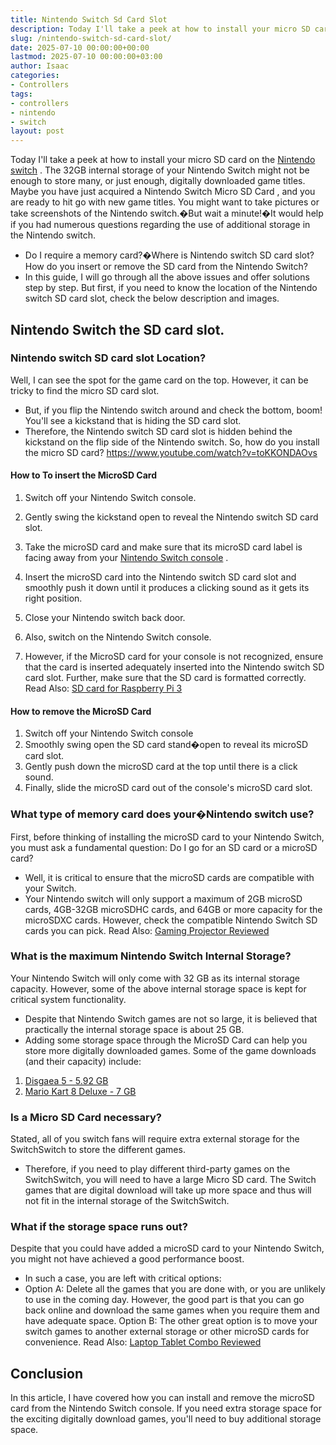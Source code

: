 ```yaml
---
title: Nintendo Switch Sd Card Slot
description: Today I'll take a peek at how to install your micro SD card on the Nintendo switch . The 32GB internal storage of your Nintendo Switch might not be enough to...
slug: /nintendo-switch-sd-card-slot/
date: 2025-07-10 00:00:00+00:00
lastmod: 2025-07-10 00:00:00+03:00
author: Isaac
categories:
- Controllers
tags:
- controllers
- nintendo
- switch
layout: post
---
```

Today I'll take a peek at how to install your micro SD card on the
[Nintendo switch](https://en.wikipedia.org/wiki/Nintendo_Switch)
. The 32GB internal storage of your Nintendo Switch might not be enough to store many, or just enough, digitally downloaded game titles.
Maybe you have just acquired a
Nintendo Switch Micro SD Card
, and you are ready to hit go with new game titles.
You might want to take pictures or take screenshots of the Nintendo switch.�But wait a minute!�It would help if you had numerous questions regarding the use of additional storage in the Nintendo switch.
- Do I require a memory card?�Where is Nintendo switch SD card slot? How do you insert or remove the SD card from the Nintendo Switch?
- In this guide, I will go through all the above issues and offer solutions  step by step. But first, if you need to know the location of the Nintendo switch SD card slot, check the below description and images.
## Nintendo Switch the SD card slot.
### Nintendo switch SD card slot Location?
Well, I can see the spot for the game card on the top. However, it can be tricky to find the micro SD card slot.
- But, if you flip the Nintendo switch around and check the bottom, boom! You'll see a kickstand that is hiding the SD card slot.
- Therefore, the Nintendo switch SD card slot is hidden behind the kickstand on the flip side of the Nintendo switch.
So, how do you install the micro SD card?
https://www.youtube.com/watch?v=toKKONDAOvs
#### How to To insert the MicroSD Card
1. Switch off your Nintendo Switch console.
2. Gently swing the kickstand open to reveal the Nintendo switch SD card slot.

3. Take the microSD card and make sure that its microSD card label is facing away from your
[Nintendo Switch console](https://www.amazon.com/dp/B01MUAGZ49/?tag=p-policy-20)
.
4. Insert the microSD card into the Nintendo switch SD card slot and smoothly push it down until it produces a clicking sound as it gets its right position.
5. Close your Nintendo switch back door.
6. Also, switch on the Nintendo Switch console.
7. However, if the MicroSD card for your console is not recognized, ensure that the card is inserted adequately inserted into the Nintendo switch SD card slot.
Further, make sure that the SD card is formatted correctly.
Read Also:
[SD card for Raspberry Pi 3](https://pestpolicy.com/best-sd-card-for-raspberry-pi-3/)
#### How to remove the MicroSD Card
1. Switch off your Nintendo Switch console
2. Smoothly swing open the SD card stand�open to reveal its microSD card slot.
3. Gently push down the microSD card at the top until there is a click sound.
4. Finally, slide the microSD card out of the console's microSD card slot.
### What type of memory card does your�Nintendo switch use?
First, before thinking of installing the microSD card to your Nintendo Switch, you must ask a fundamental question: Do I go for an SD card or a microSD card?
- Well, it is critical to ensure that the microSD cards are compatible with your Switch.
- Your Nintendo switch will only support a maximum of 2GB microSD cards, 4GB-32GB microSDHC cards, and 64GB or more capacity for the microSDXC cards.
However, check the compatible Nintendo Switch SD cards you can pick.
Read Also:
[Gaming Projector Reviewed](https://pestpolicy.com/best-gaming-projector/)
### What is the maximum Nintendo Switch Internal Storage?
Your Nintendo Switch will only come with 32 GB as its internal storage capacity.
However, some of the above internal storage space is kept for critical system functionality.
- Despite that Nintendo Switch games are not so large, it is believed that practically the internal storage space is about 25 GB.
- Adding some storage space through the MicroSD Card can help you store more digitally downloaded games.
Some of the game downloads (and their capacity) include:
1. [Disgaea 5 - 5.92 GB](https://www.nintendo.com/games/detail/disgaea-5-complete-switch)
2. [Mario Kart 8 Deluxe - 7 GB](https://www.nintendo.com/games/detail/mario-kart-8-deluxe-switch)
### Is a Micro SD Card necessary?
Stated, all of you switch fans will require extra external storage for the SwitchSwitch to store the different games.
- Therefore, if you need to play different third-party games on the SwitchSwitch, you will need to have a large Micro SD card.
The Switch games that are digital download will take up more space and thus will not fit in the internal storage of the SwitchSwitch.
### What if the storage space runs out?
Despite that you could have added a microSD card to your Nintendo Switch, you might not have achieved a good performance boost.
- In such a case, you are left with critical options:
- Option A: Delete all the games that you are done with, or you are unlikely to use in the coming day.
However, the good part is that you can go back online and download the same games when you require them and have adequate space.
Option B: The other great option is to move your switch games to another external storage or other microSD cards for convenience.
Read Also:
[Laptop Tablet Combo Reviewed](https://pestpolicy.com/best-laptop-tablet-combo/)
## Conclusion
In this article, I have covered how you can install and remove the microSD card from the Nintendo Switch console.
If you need extra storage space for the exciting digitally download games, you'll need to buy additional storage space.